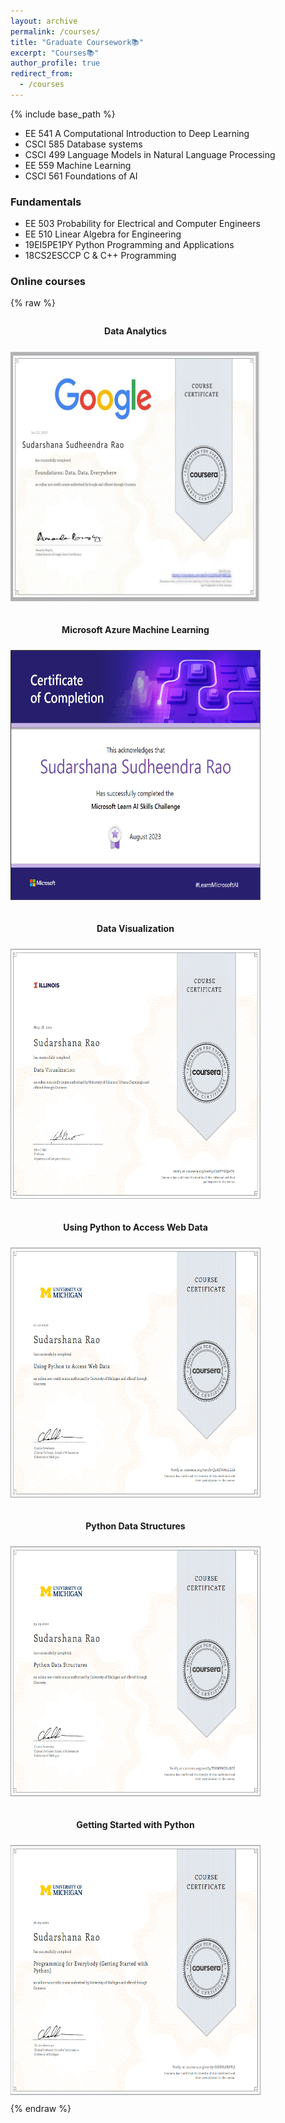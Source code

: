 ```yaml
---
layout: archive
permalink: /courses/
title: "Graduate Coursework📚"
excerpt: "Courses📚"
author_profile: true
redirect_from: 
  - /courses
---
```

{% include base_path %}
<!-- Graduate Coursework:  -->

* EE 541   A Computational Introduction to Deep Learning
* CSCI 585 Database systems
* CSCI 499 Language Models in Natural Language Processing
* EE 559   Machine Learning
* CSCI 561 Foundations of AI

### Fundamentals
* EE 503  Probability for Electrical and Computer Engineers
* EE 510  Linear Algebra for Engineering
* 19EI5PE1PY Python Programming and Applications
* 18CS2ESCCP C & C++ Programming

### Online courses
{% raw %}
<style>
  .course-container {
    display: flex;
    flex-wrap: wrap;
    gap: 10px; /* Adjust as needed for spacing between items */
  }
  .course {
    width: 400px; /* Adjust width as needed */
    margin-bottom: 10px; /* Adjust spacing between items */
    text-align: center; /* Center align text */
  }
  .course img {
    width: 400px;
    height: 400px;
    margin-top: 10px; /* Adjust spacing between image and text */
  }
</style>
<div class="course-container">
  <div class="course">
    <p><strong>Data Analytics</strong></p>
    <img src="/images/Google Data Analytics.jpg">
  </div>
  <div class="course">
    <p><strong>Microsoft Azure Machine Learning</strong></p>
    <img src="/images/gluck.png">
  </div>
  <div class="course">
    <p><strong>Data Visualization</strong></p>
    <img src="/images/uiuc_cou.png">
  </div>
  <div class="course">
    <p><strong>Using Python to Access Web Data</strong></p>
    <img src="/images/umich_2.png">
  </div>
  <div class="course">
    <p><strong>Python Data Structures</strong></p>
    <img src="/images/umich_3.png">
  </div>
  <div class="course">
    <p><strong>Getting Started with Python</strong></p>
    <img src="/images/umich_1.png">
  </div>
</div>
{% endraw %}
